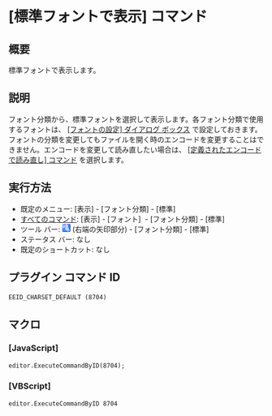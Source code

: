# \[標準フォントで表示\] コマンド

## 概要

標準フォントで表示します。

## 説明

フォント分類から、標準フォントを選択して表示します。各フォント分類で使用するフォントは、 [\[フォントの設定\] ダイアログ ボックス](../../dlg/properties/font/index) で設定しておきます。フォントの分類を変更してもファイルを開く時のエンコードを変更することはできません。エンコードを変更して読み直したい場合は、 [\[定義されたエンコードで読み直し\] コマンド](../file/file_reload_defined) を選択します。

## 実行方法

- 既定のメニュー: \[表示\] \- \[フォント分類\] \- \[標準\]
- [すべてのコマンド](../../glossary/allcommands): \[表示\] \- \[フォント\]  \- \[フォント分類\] \- \[標準\]
- ツール バー: ![](../../images/fontpopup.png) (右端の矢印部分) \-
\[フォント分類\] \- \[標準\]
- ステータス バー: なし
- 既定のショートカット: なし

## プラグイン コマンド ID

```
EEID_CHARSET_DEFAULT (8704)
```

## マクロ

### \[JavaScript\]

```
editor.ExecuteCommandByID(8704);
```

### \[VBScript\]

```
editor.ExecuteCommandByID 8704
```
